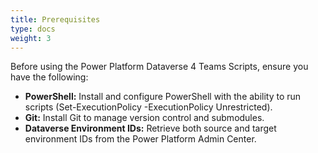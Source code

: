 ```yaml
---
title: Prerequisites
type: docs
weight: 3
---
```


Before using the Power Platform Dataverse 4 Teams Scripts, ensure you have the following:

- **PowerShell:** Install and configure PowerShell with the ability to run scripts (Set-ExecutionPolicy -ExecutionPolicy Unrestricted).
- **Git:** Install Git to manage version control and submodules.
- **Dataverse Environment IDs:** Retrieve both source and target environment IDs from the Power Platform Admin Center.
